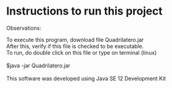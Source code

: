# Instructions to run this project

Observations:

To execute this program, download file Quadrilatero.jar<br>
After this, verify if this file is checked to be executable.<br>
To run, do double click on this file or type on terminal (linux)<br>
<br>
$java -jar Quadrilatero.jar
<br><br>
This software was developed using Java SE 12 Development Kit
